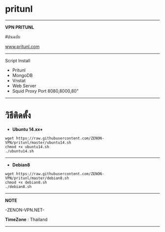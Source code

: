 # pritunl

______________________________________________
**VPN PRITUNL** 

#ต้นฉบับ

www.pritunl.com

_______________________________________________
Script Install
- Pritunl
- MongoDB
- Vnstat
- Web Server
- Squid Proxy Port 8080,8000,80"

_________________________________________________
# วิธีติดตั้ง

- **Ubuntu 14.xx+**
```
wget https://raw.githubusercontent.com/ZENON-VPN/pritunl/master/ubuntu14.sh
chmod +x ubuntu14.sh
./ubuntu14.sh
```

__________________________________________________

- **Debian8**
```
wget https://raw.githubusercontent.com/ZENON-VPN/pritunl/master/debian8.sh
chmod +x debian8.sh
./debian8.sh
```

__________________________________________________
**NOTE**

 -ZENON-VPN.NET-
 
 **TimeZone**   :  Thailand
___________________________________________________
